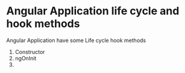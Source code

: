 # Angular Application life cycle and hook methods

Angular Application have some Life cycle hook methods

1. Constructor
2. ngOnInit
3. 